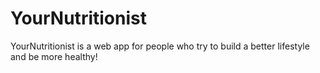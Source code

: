 # YourNutritionist
YourNutritionist is a web app for people who try to build a better lifestyle and be more healthy!
